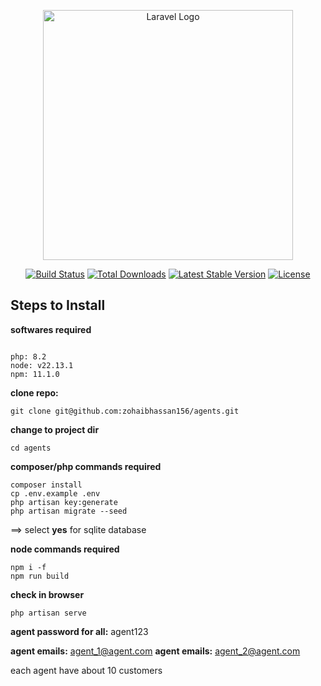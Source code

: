 <p align="center"><a href="https://laravel.com" target="_blank"><img src="https://raw.githubusercontent.com/laravel/art/master/logo-lockup/5%20SVG/2%20CMYK/1%20Full%20Color/laravel-logolockup-cmyk-red.svg" width="400" alt="Laravel Logo"></a></p>

<p align="center">
<a href="https://github.com/laravel/framework/actions"><img src="https://github.com/laravel/framework/workflows/tests/badge.svg" alt="Build Status"></a>
<a href="https://packagist.org/packages/laravel/framework"><img src="https://img.shields.io/packagist/dt/laravel/framework" alt="Total Downloads"></a>
<a href="https://packagist.org/packages/laravel/framework"><img src="https://img.shields.io/packagist/v/laravel/framework" alt="Latest Stable Version"></a>
<a href="https://packagist.org/packages/laravel/framework"><img src="https://img.shields.io/packagist/l/laravel/framework" alt="License"></a>
</p>

## Steps to Install

**softwares required**
```console

php: 8.2
node: v22.13.1
npm: 11.1.0
```


**clone repo:**
```console
git clone git@github.com:zohaibhassan156/agents.git
```

**change to project dir**

```console
cd agents
```

**composer/php commands required**

```console
composer install
cp .env.example .env
php artisan key:generate
php artisan migrate --seed
```

==> select **yes** for sqlite database

**node commands required**

```console
npm i -f
npm run build
```

**check in browser**

```console
php artisan serve
```

**agent password for all:** agent123

**agent emails:** agent_1@agent.com
**agent emails:** agent_2@agent.com

each agent have about 10 customers
